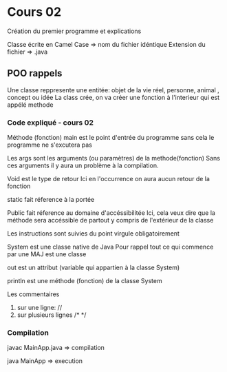 # Cours 02

Création du premier programme et explications

Classe écrite en Camel Case => nom du fichier idéntique
Extension du fichier => .java

## POO rappels

Une classe reppresente une entitée: objet de la vie réel, personne, animal , concept ou idée
La class crée, on va créer une fonction à l'interieur qui est appélé methode

### Code expliqué - cours 02

Méthode (fonction) main est le point d'entrée du programme sans cela le programme ne s'excutera pas

Les args sont les arguments (ou paramètres) de la methode(fonction)
Sans ces arguments il y aura un problème à la compilation.

Void est le type de retour
Ici en l'occurrence on aura aucun retour de la fonction

static fait réference à la portée

Public fait réference au domaine d'accéssibilitée
Ici, cela veux dire que la méthode sera accéssible de partout y compris de l'extérieur de la classe

Les instructions sont suivies du point virgule obligatoirement

System est une classe native de Java
Pour rappel tout ce qui commence par une MAJ est une classe

out est un attribut (variable qui appartien à la classe System)

println est une méthode (fonction) de la classe System

Les commentaires

1. sur une ligne: //
2. sur plusieurs lignes /\* \*/

### Compilation

javac MainApp.java => compilation

java MainApp => execution
